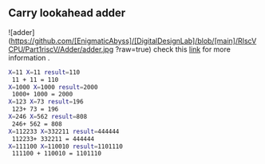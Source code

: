 ## Carry lookahead adder
![adder](https://github.com/[EnigmaticAbyss]/[DigitalDesignLab]/blob/[main]/RIscVCPU/Part1riscV/Adder/adder.jpg ?raw=true)
check this [link](https://en.wikipedia.org/wiki/Carry-lookahead_adder) for more information .

```bash
X=11 X=11 result=110
 11 + 11 = 110
X=1000 X=1000 result=2000
 1000+ 1000 = 2000
X=123 X=73 result=196
 123+ 73 = 196
X=246 X=562 result=808
 246+ 562 = 808
X=112233 X=332211 result=444444
 112233+ 332211 = 444444
X=111100 X=110010 result=1101110
 111100 + 110010 = 1101110
```